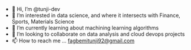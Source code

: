 - 👋 Hi, I’m @tunji-dev
- 👀 I’m interested in data science, and where it intersects with Finance, Sports, Materials Science
- 🌱 I’m currently learning about machining learning algorithms
- 💞️ I’m looking to collaborate on data analysis and cloud devops projects 
- 📫 How to reach me ... fagbemitunji92@gmail.com

<!---
tunji-dev/tunji-dev is a ✨ special ✨ repository because its `README.md` (this file) appears on your GitHub profile.
You can click the Preview link to take a look at your changes.
--->
